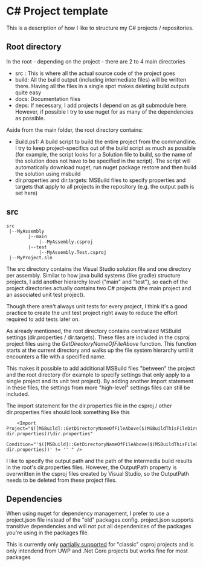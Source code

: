 # C# Project template

This is a description of how I like to structure my C# projects / repositories.

Root directory
---------------
In the root - depending on the project - there are 2 to 4 main directories

- src : This is where all the actual source code of the project goes
- build: All the build output (including intermediate files) will be written there.
  Having all the files in a single spot makes deleting build outputs quite easy
- docs: Documentation files
- deps: If necessary, I add projects I depend on as git submodule here. However, if possible
  I try to use nuget for as many of the dependencies as possible.         

Aside from the main folder, the root directory contains:
- Build.ps1: A build script to build the entire project from the commandline.
  I try to keep project-specifics out of the build script as much as possible (for example, the script looks for a 
  Solution file to build, so the name of the solution does not have to be specified in the script).
  The script will automatically download nuget, run nuget package restore and then build the solution using msbuild
- dir.properties and dir.targets: MSBuild files to specify properties and targets that apply to all projects in the 
  repository (e.g. the output path is set here)

src
---
    src
     |--MyAssembly
            |--main
                |--MyAssembly.csproj
            |--test
                |--MyAssembly.Test.csproj
     |--MyProject.sln

The src directory contains the Visual Studio solution file and one directory per assembly. Similar to how java build systems 
(like gradle) structure projects, I add another hierarchy level ("main" and "test"), so each of the project directories actually contains two C# projects
(the main project and an associated unit test project).

Though there aren't always unit tests for every project, I think it's a good practice to create the unit test project
right away to reduce the effort required to add tests later on.

As already mentioned, the root directory contains centralized MSBuild settings (dir.properties / dir.targets). 
These files are included in the csproj project files using the _GetDirectoryNameOfFileAbove_ function.
This function starts at the current directory and walks up the file system hierarchy until it encounters a 
file with a specified name.   

This makes it possible to add additional MSBuild files "between" the project and the root directory 
(for example to specify settings that only apply to a single project and its unit test project).
By adding another Import statement in these files, the settings from more "high-level" settings files can
still be included.

The import statement for the dir.properties file in the csproj / other dir.properties files 
should look something like this

        <Import Project="$([MSBuild]::GetDirectoryNameOfFileAbove($(MSBuildThisFileDirectory).., dir.properties))\dir.properties" 
                Condition="'$([MSBuild]::GetDirectoryNameOfFileAbove($(MSBuildThisFileDirectory).., dir.properties))' != '' " />

I like to specify the output path and the path of the intermedia build results in the root's
dir.properties files. However, the OutputPath property is overwritten in the csproj files created by
Visual Studio, so the OutputPath needs to be deleted from these project files.


Dependencies
------------
When using nuget for dependency management, I prefer to use a project.json
file instead of the "old" packages.config. project.json supports transitive dependencies
and will not put all dependenices of the packages you're using in the packages file.

This is currently only [partially supported](https://github.com/NuGet/Home/wiki/Converting-a-csproj-from-package.config-to-project.json) 
for "classic" csproj projects and is only intendend from UWP and .Net Core projects
but works fine for most packages  